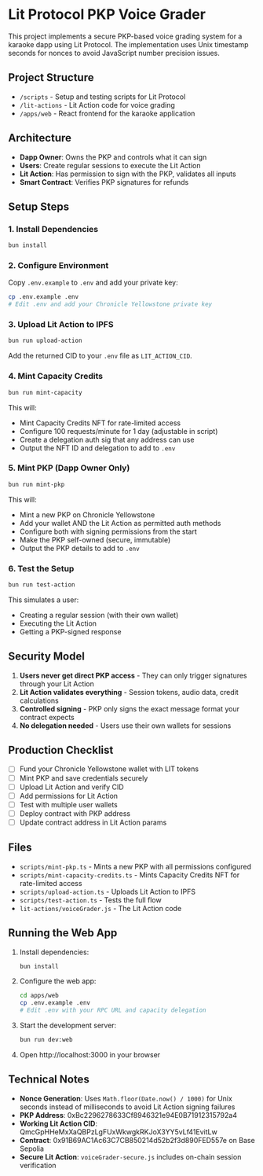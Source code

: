 # Lit Protocol PKP Voice Grader

This project implements a secure PKP-based voice grading system for a karaoke dapp using Lit Protocol. The implementation uses Unix timestamp seconds for nonces to avoid JavaScript number precision issues.

## Project Structure

- `/scripts` - Setup and testing scripts for Lit Protocol
- `/lit-actions` - Lit Action code for voice grading
- `/apps/web` - React frontend for the karaoke application

## Architecture

- **Dapp Owner**: Owns the PKP and controls what it can sign
- **Users**: Create regular sessions to execute the Lit Action
- **Lit Action**: Has permission to sign with the PKP, validates all inputs
- **Smart Contract**: Verifies PKP signatures for refunds

## Setup Steps

### 1. Install Dependencies

```bash
bun install
```

### 2. Configure Environment

Copy `.env.example` to `.env` and add your private key:

```bash
cp .env.example .env
# Edit .env and add your Chronicle Yellowstone private key
```

### 3. Upload Lit Action to IPFS

```bash
bun run upload-action
```

Add the returned CID to your `.env` file as `LIT_ACTION_CID`.

### 4. Mint Capacity Credits

```bash
bun run mint-capacity
```

This will:
- Mint Capacity Credits NFT for rate-limited access
- Configure 100 requests/minute for 1 day (adjustable in script)
- Create a delegation auth sig that any address can use
- Output the NFT ID and delegation to add to `.env`

### 5. Mint PKP (Dapp Owner Only)

```bash
bun run mint-pkp
```

This will:
- Mint a new PKP on Chronicle Yellowstone
- Add your wallet AND the Lit Action as permitted auth methods
- Configure both with signing permissions from the start
- Make the PKP self-owned (secure, immutable)
- Output the PKP details to add to `.env`

### 6. Test the Setup

```bash
bun run test-action
```

This simulates a user:
- Creating a regular session (with their own wallet)
- Executing the Lit Action
- Getting a PKP-signed response

## Security Model

1. **Users never get direct PKP access** - They can only trigger signatures through your Lit Action
2. **Lit Action validates everything** - Session tokens, audio data, credit calculations
3. **Controlled signing** - PKP only signs the exact message format your contract expects
4. **No delegation needed** - Users use their own wallets for sessions

## Production Checklist

- [ ] Fund your Chronicle Yellowstone wallet with LIT tokens
- [ ] Mint PKP and save credentials securely
- [ ] Upload Lit Action and verify CID
- [ ] Add permissions for Lit Action
- [ ] Test with multiple user wallets
- [ ] Deploy contract with PKP address
- [ ] Update contract address in Lit Action params

## Files

- `scripts/mint-pkp.ts` - Mints a new PKP with all permissions configured
- `scripts/mint-capacity-credits.ts` - Mints Capacity Credits NFT for rate-limited access
- `scripts/upload-action.ts` - Uploads Lit Action to IPFS
- `scripts/test-action.ts` - Tests the full flow
- `lit-actions/voiceGrader.js` - The Lit Action code

## Running the Web App

1. Install dependencies:
   ```bash
   bun install
   ```

2. Configure the web app:
   ```bash
   cd apps/web
   cp .env.example .env
   # Edit .env with your RPC URL and capacity delegation
   ```

3. Start the development server:
   ```bash
   bun run dev:web
   ```

4. Open http://localhost:3000 in your browser

## Technical Notes

- **Nonce Generation**: Uses `Math.floor(Date.now() / 1000)` for Unix seconds instead of milliseconds to avoid Lit Action signing failures
- **PKP Address**: 0xBc2296278633Cf8946321e94E0B71912315792a4
- **Working Lit Action CID**: QmcGpHHeMxXaQBPzLgFUxWkwgkRKJoX3YY5vLf41EvitLw
- **Contract**: 0x91B69AC1Ac63C7CB850214d52b2f3d890FED557e on Base Sepolia
- **Secure Lit Action**: `voiceGrader-secure.js` includes on-chain session verification